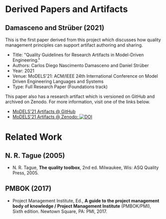 # Derived Papers and Artifacts

## Damasceno and Strüber (2021)

This is the first paper derived from this project which discusses how quality management principles can 
support artifact authoring and sharing.


* Title: "Quality Guidelines for Research Artifacts in Model-Driven Engineering."
* Authors: Carlos Diego Nascimento Damasceno and Daniel Strüber
* Year: 2021
* Venue: MoDELS'21: ACM/IEEE 24th International Conference on Model Driven Engineering Languages and Systems
* Type: Full Research Paper (Foundations track)

This paper also has a research artifact which is versioned on GitHub and archived on Zenodo.
For more information, visit one of the links below.

- [MoDELS'21 Artifacts @ GitHub](https://github.com/damascenodiego/mdeartifacts.github.io/tree/main/artifacts/202107_models)
- [MoDELS'21 Artifacts @ Zenodo: ![DOI](https://zenodo.org/badge/DOI/10.5281/zenodo.5109401.svg)](https://doi.org/10.5281/zenodo.5109401)

# Related Work

## N. R. Tague (2005)

- N. R. Tague, **The quality toolbox**, 2nd ed. Milwaukee, Wis: ASQ Quality Press, 2005.

## PMBOK (2017)

- Project Management Institute, Ed., **A guide to the project management body of knowledge
  / Project Management Institute** (PMBOK/PMI), Sixth edition. Newtown Square, PA:
  PMI, 2017.
